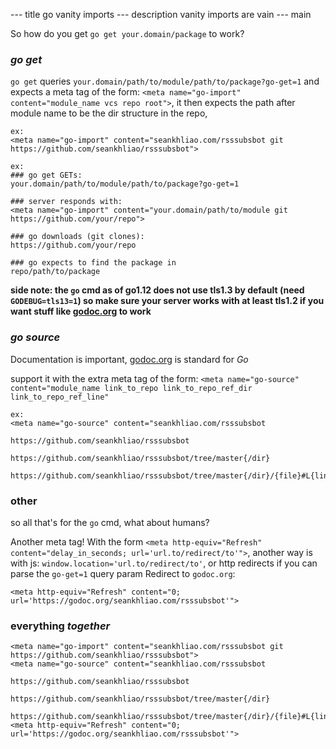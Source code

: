 --- title
go vanity imports
--- description
vanity imports are vain
--- main


So how do you get `go get your.domain/package` to work?

### _go get_

`go get` queries `your.domain/path/to/module/path/to/package?go-get=1`
and expects a meta tag of the form: `<meta name="go-import" content="module_name vcs repo root">`,
it then expects the path after module name to be the dir structure in the repo,

```
ex:
<meta name="go-import" content="seankhliao.com/rsssubsbot git https://github.com/seankhliao/rsssubsbot">

ex:
### go get GETs:
your.domain/path/to/module/path/to/package?go-get=1

### server responds with:
<meta name="go-import" content="your.domain/path/to/module git https://github.com/your/repo">

### go downloads (git clones):
https://github.com/your/repo

### go expects to find the package in
repo/path/to/package
```

**side note:
the `go` cmd as of go1.12 does not use tls1.3 by default
(need `GODEBUG=tls13=1`)
so make sure your server works with at least tls1.2
if you want stuff like [godoc.org](godoc.org) to work**

### _go source_

Documentation is important,
[godoc.org](godoc.org) is standard for _Go_

support it with the extra meta tag of the form: `<meta name="go-source" content="module_name link_to_repo link_to_repo_ref_dir link_to_repo_ref_line"`

```
ex:
<meta name="go-source" content="seankhliao.com/rsssubsbot
                                https://github.com/seankhliao/rsssubsbot
                                https://github.com/seankhliao/rsssubsbot/tree/master{/dir}
                                https://github.com/seankhliao/rsssubsbot/tree/master{/dir}/{file}#L{line}">
```

### other

so all that's for the `go` cmd,
what about humans?

Another meta tag!
With the form `<meta http-equiv="Refresh" content="delay_in_seconds; url='url.to/redirect/to'">`,
another way is with js: `window.location='url.to/redirect/to'`,
or http redirects if you can parse the `go-get=1` query param
Redirect to `godoc.org`:

```
<meta http-equiv="Refresh" content="0; url='https://godoc.org/seankhliao.com/rsssubsbot'">
```

### everything _together_

```
<meta name="go-import" content="seankhliao.com/rsssubsbot git https://github.com/seankhliao/rsssubsbot">
<meta name="go-source" content="seankhliao.com/rsssubsbot
                                https://github.com/seankhliao/rsssubsbot
                                https://github.com/seankhliao/rsssubsbot/tree/master{/dir}
                                https://github.com/seankhliao/rsssubsbot/tree/master{/dir}/{file}#L{line}">
<meta http-equiv="Refresh" content="0; url='https://godoc.org/seankhliao.com/rsssubsbot'">
```
